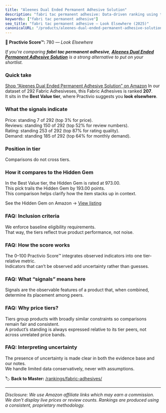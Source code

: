```yaml
---
title: "Aleenes Dual Ended Permanent Adhesive Solution"
description: "fabri tac permanent adhesive: Data-driven ranking using the Practivio Score™. Positioned by quality, value, demand, findability, momentum."
keywords: ["fabri tac permanent adhesive"]
seo_title: "fabri tac permanent adhesive — Look Elsewhere (2025)"
canonicalURL: "/products/aleenes-dual-ended-permanent-adhesive-solution-B086ZC5ZD5/"
---
```


**🚫 Practivio Score™:** 780 — _Look Elsewhere_


*If you're comparing **fabri tac permanent adhesive**, **[Aleenes Dual Ended Permanent Adhesive Solution](https://www.amazon.com/dp/B086ZC5ZD5?tag=practivio-20)** is a strong alternative to put on your shortlist.*
### Quick take
[Shop “Aleenes Dual Ended Permanent Adhesive Solution” on Amazon](https://www.amazon.com/dp/B086ZC5ZD5?tag=practivio-20)
In our dataset of 292 Fabric Adhesiveses, this Fabric Adhesives is ranked **207**.  
It sits in the **Best Value tier**, where Practivio suggests you **look elsewhere**.

### What the signals indicate
Price: standing 7 of 292 (top 3% for price).  
Reviews: standing 150 of 292 (top 52% for review numbers).  
Rating: standing 253 of 292 (top 87% for rating quality).  
Demand: standing 185 of 292 (top 64% for monthly demand).

### Position in tier
Comparisons do not cross tiers.

### How it compares to the Hidden Gem
In the Best Value tier, the Hidden Gem is rated at 973.00.  
This pick trails the Hidden Gem by 193.00 points.  
This comparison helps clarify how the item stacks up in context.  

See the Hidden Gem on Amazon → [View listing](https://www.amazon.com/dp/B00178QSE6?tag=practivio-20)

### FAQ: Inclusion criteria
We enforce baseline eligibility requirements.  
That way, the tiers reflect true product performance, not noise.

### FAQ: How the score works
The 0–100 Practivio Score™ integrates observed indicators into one tier-relative metric.  
Indicators that can’t be observed add uncertainty rather than guesses.

### FAQ: What “signals” means here
Signals are the observable features of a product that, when combined, determine its placement among peers.

### FAQ: Why price tiers?
Tiers group products with broadly similar constraints so comparisons remain fair and consistent.  
A product’s standing is always expressed relative to its tier peers, not across unrelated price bands.

### FAQ: Interpreting uncertainty
The presence of uncertainty is made clear in both the evidence base and our notes.  
We handle limited data conservatively, never with assumptions.


🏷️ **Back to Master:** [/rankings/fabric-adhesives/](/rankings/fabric-adhesives/)

---
_Disclosure: We use Amazon affiliate links which may earn a commission. We don’t display live prices or review counts. Rankings are produced using a consistent, proprietary methodology._
